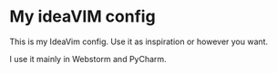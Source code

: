 # My ideaVIM config

This is my IdeaVim config. Use it as inspiration or however you want.

I use it mainly in Webstorm and PyCharm.